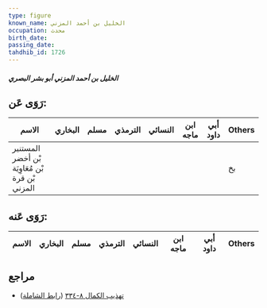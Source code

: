 ```yaml
---
type: figure
known_name: الخليل بن أحمد المزني
occupation: محدث
birth_date:
passing_date:
tahdhib_id: 1726
---
```

##### الخليل بن أحمد المزني أبو بشر البصري

## رَوَى عَن:
| الاسم                                           | البخاري | مسلم | الترمذي | النسائي | ابن ماجه | أبي داود | Others |
| ----------------------------------------------- | ------- | ---- | ------- | ------- | -------- | -------- | ------ |
| المستنير بْن أخضر بْن مُعَاوِيَة بْن قرة المزني |         |      |         |         |          |          | بخ     |
## رَوَى عَنه:
| الاسم | البخاري | مسلم | الترمذي | النسائي | ابن ماجه | أبي داود | Others |
| ----- | ------- | ---- | ------- | ------- | -------- | -------- | ------ |
## مراجع
- [تهذيب الكمال ٨-٣٣٤](obsidian://open?vault=Tahdhib-al-Kamal&file=Figures/١٧٢٦-الخليل%20بن%20أحمد%20المزني%20أبو%20بشر%20البصري) ([رابط الشاملة](https://shamela.ws/book/3722/4045))